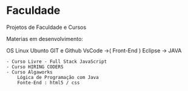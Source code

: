 # Faculdade

Projetos de Faculdade e Cursos 

Materias em desenvolvimento:

OS Linux Ubunto
GIT e Github
VsCode ->( Front-End ) 
Eclipse -> JAVA

    - Curso Livre - Full Stack JavaScript
    - Curso HIRING CODERS 
    - Curso Algaworks 
        Lógica de Programação com Java
        Fonte-End : html5 / css
